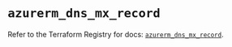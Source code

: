 # `azurerm_dns_mx_record`

Refer to the Terraform Registry for docs: [`azurerm_dns_mx_record`](https://registry.terraform.io/providers/hashicorp/azurerm/4.4.0/docs/resources/dns_mx_record).
